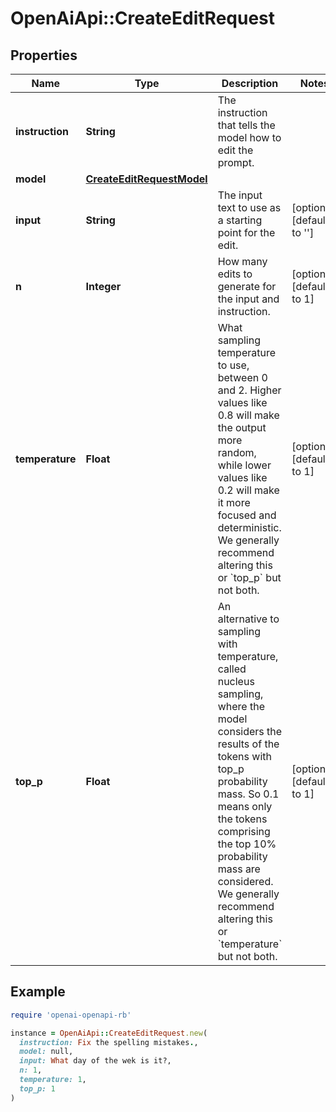 # OpenAiApi::CreateEditRequest

## Properties

| Name | Type | Description | Notes |
| ---- | ---- | ----------- | ----- |
| **instruction** | **String** | The instruction that tells the model how to edit the prompt. |  |
| **model** | [**CreateEditRequestModel**](CreateEditRequestModel.md) |  |  |
| **input** | **String** | The input text to use as a starting point for the edit. | [optional][default to &#39;&#39;] |
| **n** | **Integer** | How many edits to generate for the input and instruction. | [optional][default to 1] |
| **temperature** | **Float** | What sampling temperature to use, between 0 and 2. Higher values like 0.8 will make the output more random, while lower values like 0.2 will make it more focused and deterministic.  We generally recommend altering this or &#x60;top_p&#x60; but not both.  | [optional][default to 1] |
| **top_p** | **Float** | An alternative to sampling with temperature, called nucleus sampling, where the model considers the results of the tokens with top_p probability mass. So 0.1 means only the tokens comprising the top 10% probability mass are considered.  We generally recommend altering this or &#x60;temperature&#x60; but not both.  | [optional][default to 1] |

## Example

```ruby
require 'openai-openapi-rb'

instance = OpenAiApi::CreateEditRequest.new(
  instruction: Fix the spelling mistakes.,
  model: null,
  input: What day of the wek is it?,
  n: 1,
  temperature: 1,
  top_p: 1
)
```

